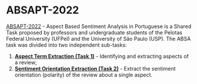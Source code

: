 # ABSAPT-2022

[ABSAPT-2022](https://sites.google.com/inf.ufpel.edu.br/absapt2022/home) - Aspect Based Sentiment Analysis in Portuguese is a Shared Task proposed by professors and undergraduate students of the Pelotas Federal University (UFPel) and the University of São Paulo (USP). The ABSA task was divided into two independent sub-tasks:

1. [**Aspect Term Extraction (Task 1)**](https://github.com/LALIC-UFSCar/ABSAPT-2022/tree/main/task1) - Identifying and extracting aspects of a review;
2. [**Sentiment Orientation Extraction (Task 2)**](https://github.com/LALIC-UFSCar/ABSAPT-2022/tree/main/task2) - Extract the sentiment orientation (polarity) of the review about a single aspect.

